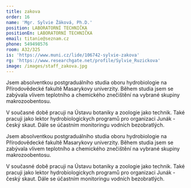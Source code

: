 ```yaml
---
title: zakova
order: 16
name: 'Mgr. Sylvie Žáková, Ph.D.'
position: LABORATORNÍ TECHNIČKA
positionEn: LABORATORNÍ TECHNIČKA
email: titanie@seznam.cz
phone: 549498576
room: A32/325
is: 'https://www.muni.cz/lide/106742-sylvie-zakova'
rg: 'https://www.researchgate.net/profile/Sylvie_Ruzickova'
image: /images/staff_zakova.jpg
---
```

<div class="cz">

Jsem absolventkou postgraduálního studia oboru hydrobiologie na Přírodovědecké fakultě Masarykovy univerzity. Během studia jsem se zabývala vlivem teplotního a chemického znečištění na vybrané skupiny makrozoobentosu.

V současné době pracuji na Ústavu botaniky a zoologie jako technik. Také pracuji jako lektor hydrobiologickych programů pro organizaci Junák - český skaut. Dále se účastním monitoringu vodních bezobratlých.

</div>

<div class="en">

Jsem absolventkou postgraduálního studia oboru hydrobiologie na Přírodovědecké fakultě Masarykovy univerzity. Během studia jsem se zabývala vlivem teplotního a chemického znečištění na vybrané skupiny makrozoobentosu.

V současné době pracuji na Ústavu botaniky a zoologie jako technik. Také pracuji jako lektor hydrobiologickych programů pro organizaci Junák - český skaut. Dále se účastním monitoringu vodních bezobratlých.

</div>
